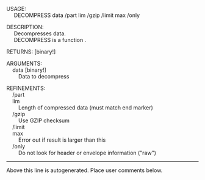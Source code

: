 USAGE:  
&nbsp;&nbsp;&nbsp;&nbsp;&nbsp;DECOMPRESS&nbsp;data&nbsp;/part&nbsp;lim&nbsp;/gzip&nbsp;/limit&nbsp;max&nbsp;/only  
  
DESCRIPTION:  
&nbsp;&nbsp;&nbsp;&nbsp;&nbsp;Decompresses&nbsp;data.  
&nbsp;&nbsp;&nbsp;&nbsp;&nbsp;DECOMPRESS&nbsp;is&nbsp;a&nbsp;function&nbsp;.  
  
RETURNS:&nbsp;[binary!]  
  
ARGUMENTS:  
&nbsp;&nbsp;&nbsp;&nbsp;data&nbsp;[binary!]  
&nbsp;&nbsp;&nbsp;&nbsp;&nbsp;&nbsp;&nbsp;&nbsp;Data&nbsp;to&nbsp;decompress  
  
REFINEMENTS:  
&nbsp;&nbsp;&nbsp;&nbsp;/part  
&nbsp;&nbsp;&nbsp;&nbsp;lim  
&nbsp;&nbsp;&nbsp;&nbsp;&nbsp;&nbsp;&nbsp;&nbsp;Length&nbsp;of&nbsp;compressed&nbsp;data&nbsp;(must&nbsp;match&nbsp;end&nbsp;marker)  
&nbsp;&nbsp;&nbsp;&nbsp;/gzip  
&nbsp;&nbsp;&nbsp;&nbsp;&nbsp;&nbsp;&nbsp;&nbsp;Use&nbsp;GZIP&nbsp;checksum  
&nbsp;&nbsp;&nbsp;&nbsp;/limit  
&nbsp;&nbsp;&nbsp;&nbsp;max  
&nbsp;&nbsp;&nbsp;&nbsp;&nbsp;&nbsp;&nbsp;&nbsp;Error&nbsp;out&nbsp;if&nbsp;result&nbsp;is&nbsp;larger&nbsp;than&nbsp;this  
&nbsp;&nbsp;&nbsp;&nbsp;/only  
&nbsp;&nbsp;&nbsp;&nbsp;&nbsp;&nbsp;&nbsp;&nbsp;Do&nbsp;not&nbsp;look&nbsp;for&nbsp;header&nbsp;or&nbsp;envelope&nbsp;information&nbsp;("raw")  
___
Above this line is autogenerated. Place user comments below.
